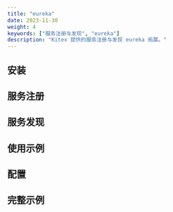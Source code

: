 ```yaml
---
title: "eureka"
date: 2023-11-30
weight: 4
keywords: ["服务注册与发现", "eureka"]
description: "Kitex 提供的服务注册与发现 eureka 拓展。"
---
```


## 安装

## 服务注册

## 服务发现

## 使用示例

## 配置

## 完整示例

